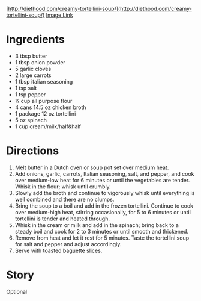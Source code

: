 [http://diethood.com/creamy-tortellini-soup/](http://diethood.com/creamy-tortellini-soup/)
[Image Link](https://photos.google.com/share/AF1QipOJE74onaEpmZ7Frb8ECRZy8ZsM2Y4rInvqpsRxMjzu3TZesTQQ5CLolJPADUcQPg/photo/AF1QipNxaHU277YXZZF5kMrDTLwajQOIryhgxSpN9XtV?key=TXRaT2NiWHllSUQxRUFKa0xHMDFrX19IZFkzVER3)

# Ingredients
- 3 tbsp butter
- 1 tbsp onion powder
- 5 garlic cloves
- 2 large carrots
- 1 tbsp italian seasoning
- 1 tsp salt
- 1 tsp pepper
- ¼ cup all purpose flour
- 4 cans 14.5 oz chicken broth
- 1 package 12 oz tortellini
- 5 oz spinach
- 1 cup cream/milk/half&half

# Directions
1. Melt butter in a Dutch oven or soup pot set over medium heat.
2. Add onions, garlic, carrots, Italian seasoning, salt, and pepper, and cook over medium-low heat for 6 minutes or until the vegetables are tender. Whisk in the flour; whisk until crumbly.
3. Slowly add the broth and continue to vigorously whisk until everything is well combined and there are no clumps.
4. Bring the soup to a boil and add in the frozen tortellini. Continue to cook over medium-high heat, stirring occasionally, for 5 to 6 minutes or until tortellini is tender and heated through.
5. Whisk in the cream or milk and add in the spinach; bring back to a steady boil and cook for 2 to 3 minutes or until smooth and thickened.
6. Remove from heat and let it rest for 5 minutes. Taste the tortellini soup for salt and pepper and adjust accordingly.
7. Serve with toasted baguette slices.

# Story
Optional
